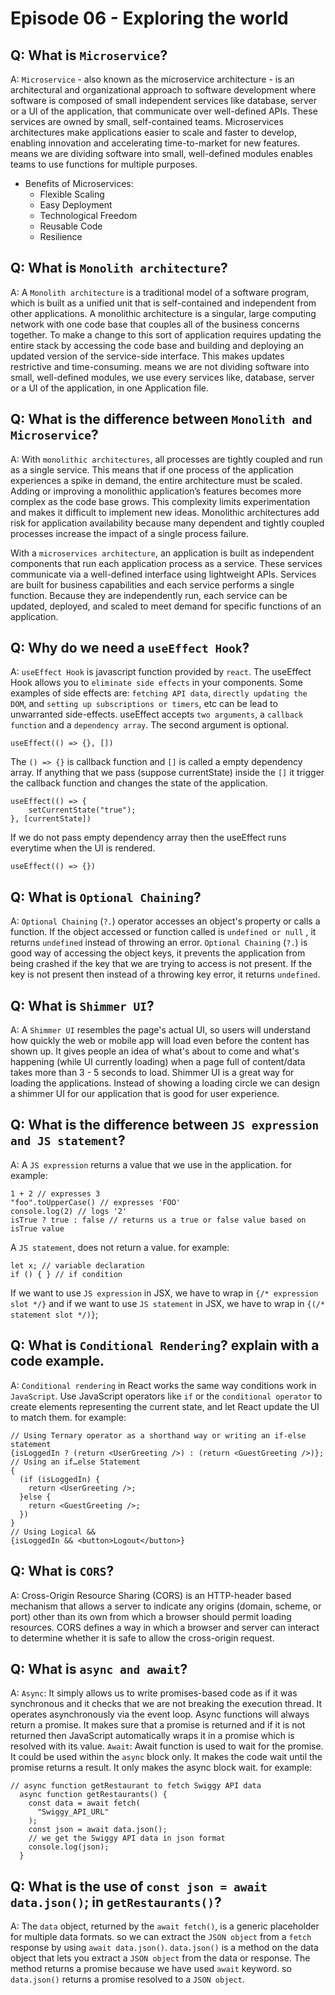 

# Episode 06 - Exploring the world

## Q: What is `Microservice`?

A: `Microservice` - also known as the microservice architecture - is an architectural and organizational approach to software development where software is composed of small independent services like database, server or a UI of the application, that communicate over well-defined APIs. These services are owned by small, self-contained teams.
Microservices architectures make applications easier to scale and faster to develop, enabling innovation and accelerating time-to-market for new features.
means we are dividing software into small, well-defined modules enables teams to use functions for multiple purposes.

- Benefits of Microservices:
  - Flexible Scaling
  - Easy Deployment
  - Technological Freedom
  - Reusable Code
  - Resilience

## Q: What is `Monolith architecture`?

A: A `Monolith architecture` is a traditional model of a software program, which is built as a unified unit that is self-contained and independent from other applications. A monolithic architecture is a singular, large computing network with one code base that couples all of the business concerns together. To make a change to this sort of application requires updating the entire stack by accessing the code base and building and deploying an updated version of the service-side interface. This makes updates restrictive and time-consuming.
means we are not dividing software into small, well-defined modules, we use every services like, database, server or a UI of the application, in one Application file.

## Q: What is the difference between `Monolith and Microservice`?

A: With `monolithic architectures`, all processes are tightly coupled and run as a single service. This means that if one process of the application experiences a spike in demand, the entire architecture must be scaled. Adding or improving a monolithic application’s features becomes more complex as the code base grows. This complexity limits experimentation and makes it difficult to implement new ideas. Monolithic architectures add risk for application availability because many dependent and tightly coupled processes increase the impact of a single process failure.

With a `microservices architecture`, an application is built as independent components that run each application process as a service. These services communicate via a well-defined interface using lightweight APIs. Services are built for business capabilities and each service performs a single function. Because they are independently run, each service can be updated, deployed, and scaled to meet demand for specific functions of an application.

## Q: Why do we need a `useEffect Hook`?

A: `useEffect Hook` is javascript function provided by `react`. The useEffect Hook allows you to `eliminate side effects` in your components. Some examples of side effects are: `fetching API data`, `directly updating the DOM`, and `setting up subscriptions or timers`, etc can be lead to unwarranted side-effects.
useEffect accepts `two arguments`, a `callback function` and a `dependency array`. The second argument is optional.

```
useEffect(() => {}, [])
```

The `() => {}` is callback function and `[]` is called a empty dependency array.
If anything that we pass (suppose currentState) inside the `[]` it trigger the callback function and changes the state of the application.

```
useEffect(() => {
    setCurrentState("true");
}, [currentState])
```

If we do not pass empty dependency array then the useEffect runs everytime when the UI is rendered.

```
useEffect(() => {})
```

## Q: What is `Optional Chaining`?

A: `Optional Chaining` (`?.`) operator accesses an object's property or calls a function. If the object accessed or function called is `undefined or null` , it returns `undefined` instead of throwing an error.
`Optional Chaining` (`?.`) is good way of accessing the object keys, it prevents the application from being crashed if the key that we are trying to access is not present. If the key is not present then instead of a throwing key error, it returns `undefined`.

## Q: What is `Shimmer UI`?

A: A `Shimmer UI` resembles the page's actual UI, so users will understand how quickly the web or mobile app will load even before the content has shown up. It gives people an idea of what's about to come and what's happening (while UI currently loading) when a page full of content/data takes more than 3 - 5 seconds to load.
Shimmer UI is a great way for loading the applications. Instead of showing a loading circle we can design a shimmer UI for our application that is good for user experience.

## Q: What is the difference between `JS expression and JS statement`?

A: A `JS expression` returns a value that we use in the application. for example:

```
1 + 2 // expresses 3
"foo".toUpperCase() // expresses 'FOO'
console.log(2) // logs '2'
isTrue ? true : false // returns us a true or false value based on isTrue value
```

A `JS statement`, does not return a value. for example:

```
let x; // variable declaration
if () { } // if condition
```

If we want to use `JS expression` in JSX, we have to wrap in `{/* expression slot */}` and if we want to use `JS statement` in JSX, we have to wrap in `{(/* statement slot */)}`;

## Q: What is `Conditional Rendering`? explain with a code example.

A: `Conditional rendering` in React works the same way conditions work in `JavaScript`. Use JavaScript operators like `if` or the `conditional operator` to create elements representing the current state, and let React update the UI to match them. for example:

```
// Using Ternary operator as a shorthand way or writing an if-else statement
{isLoggedIn ? (return <UserGreeting />) : (return <GuestGreeting />)};
// Using an if…else Statement
{
  (if (isLoggedIn) {
    return <UserGreeting />;
  }else {
    return <GuestGreeting />;
  })
}
// Using Logical &&
{isLoggedIn && <button>Logout</button>}
```

## Q: What is `CORS`?

A: Cross-Origin Resource Sharing (CORS) is an HTTP-header based mechanism that allows a server to indicate any origins (domain, scheme, or port) other than its own from which a browser should permit loading resources.
CORS defines a way in which a browser and server can interact to determine whether it is safe to allow the cross-origin request.

## Q: What is `async and await`?

A: `Async`: It simply allows us to write promises-based code as if it was synchronous and it checks that we are not breaking the execution thread. It operates asynchronously via the event loop. Async functions will always return a promise. It makes sure that a promise is returned and if it is not returned then JavaScript automatically wraps it in a promise which is resolved with its value.
`Await`: Await function is used to wait for the promise. It could be used within the `async` block only. It makes the code wait until the promise returns a result. It only makes the async block wait.
for example:

```
// async function getRestaurant to fetch Swiggy API data
  async function getRestaurants() {
    const data = await fetch(
      "Swiggy_API_URL"
    );
    const json = await data.json();
    // we get the Swiggy API data in json format
    console.log(json);
  }
```

## Q: What is the use of `const json = await data.json()`; in `getRestaurants()`?

A: The `data` object, returned by the `await fetch()`, is a generic placeholder for multiple data formats.
so we can extract the `JSON object` from a `fetch` response by using `await data.json()`.
`data.json()` is a method on the data object that lets you extract a `JSON object` from the data or response. The method returns a promise because we have used `await` keyword.
so `data.json()` returns a promise resolved to a `JSON object`.
